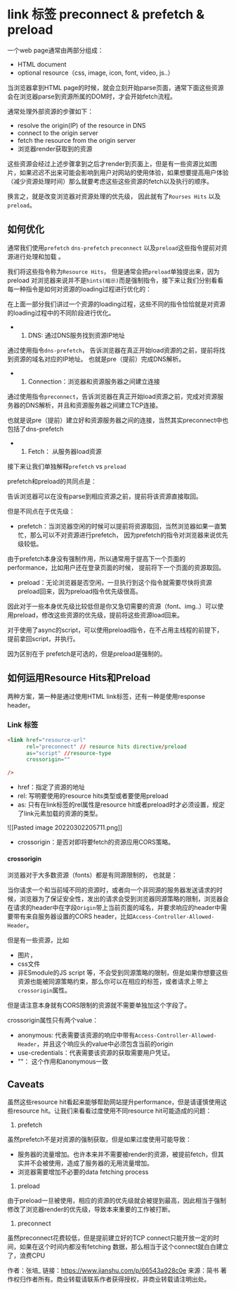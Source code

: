 # link 标签 preconnect & prefetch & preload



一个web page通常由两部分组成：

- HTML document
- optional resource（css, image, icon, font, video, js..）

当浏览器拿到HTML page的时候，就会立刻开始parse页面，通常下面这些资源会在浏览器parse到资源所属的DOM时，才会开始fetch流程。

通常处理外部资源的步骤如下：

- resolve the origin(IP) of the resource in DNS
- connect to the origin server
- fetch the resource from the origin server
- 浏览器render获取到的资源

这些资源会经过上述步骤拿到之后才render到页面上，但是有一些资源比如图片，如果迟迟不出来可能会影响到用户对网站的使用体验，如果想要提高用户体验（减少资源处理时间）那么就要考虑这些这些资源的fetch以及执行的顺序。

换言之，就是改变浏览器对资源处理的优先级，
 因此就有了`Rourses Hits` 以及 `preload`。

## 如何优化

通常我们使用`prefetch` `dns-prefetch` `preconnect`  以及`preload`这些指令提前对资源进行处理和加载 。

我们将这些指令称为`Resource Hits`， 但是通常会把`preload`单独提出来，因为preload 对浏览器来说并不是`hints(暗示)`而是强制指令，接下来让我们分别看看每一种指令是如何对资源的loading过程进行优化的：

在上面一部分我们讲过一个资源的loading过程，这些不同的指令恰恰就是对资源的loading过程中的不同阶段进行优化。

- 1. DNS: 通过DNS服务找到资源IP地址

通过使用指令`dns-prefetch`， 告诉浏览器在真正开始load资源的之前，提前将找到资源的域名对应的IP地址。
 也就是pre（提前）完成DNS解析。

- 1. Connection：浏览器和资源服务器之间建立连接

通过使用指令`preconnect`，告诉浏览器在真正开始load资源之前，完成对资源服务器的DNS解析，并且和资源服务器之间建立TCP连接。

也就是说pre（提前）建立好和资源服务器之间的连接，当然其实preconnect中也包括了dns-prefetch

- 1. Fetch： 从服务器load资源

接下来让我们单独解释`prefetch` vs `preload`

prefetch和preload的共同点是：

告诉浏览器可以在没有parse到相应资源之前，提前将该资源直接取回。

但是不同点在于优先级：

- prefetch：当浏览器空闲的时候可以提前将资源取回，当然浏览器如果一直繁忙，那么可以不对资源进行prefetch， 因为prefetch的指令对浏览器来说优先级较低。

由于prefetch本身没有强制作用，所以通常用于提高下一个页面的performance，比如用户还在登录页面的时候， 提前将下一个页面的资源取回。

- preload：无论浏览器是否空闲，一旦执行到这个指令就需要尽快将资源preload回来，因为preload指令优先级很高。

因此对于一些本身优先级比较低但是你又急切需要的资源（font、img..）可以使用preload，修改这些资源的优先级，提前将这些资源load回来。

对于使用了async的script，可以使用preload指令，在不占用主线程的前提下，提前拿回script，并执行。

因为区别在于 prefetch是可选的，但是preload是强制的。

## 如何运用Resource Hits和Preload

两种方案，第一种是通过使用HTML link标签，还有一种是使用response header。

### Link 标签



```html
<link href="resource-url" 
      rel="preconnect" // resource hits directive/preload
      as="script" //resource-type
      crossorigin=""
      
/>
```

- href：指定了资源的地址
- rel: 写明要使用的resource hits类型或者要使用preload
- as: 只有在link标签的rel属性是resource hit或者preload时才必须设置，规定了link元素加载的资源的类型。

![[Pasted image 20220302205711.png]]

- crossorigin：是否对即将要fetch的资源应用CORS策略。

#### crossorigin

浏览器对于大多数资源（fonts）都是有同源限制的， 也就是：

当你请求一个和当前域不同的资源时，或者向一个非同源的服务器发送请求的时候，浏览器为了保证安全性，发出的请求会受到浏览器同源策略的限制，浏览器会在请求的header中在字段`Origin`带上当前页面的域名，并要求响应的header中需要带有来自服务器设置的CORS header，比如`Access-Controller-Allowed-Header`。

但是有一些资源，比如

- 图片，
- css文件
- 非ESmodule的JS script
   等，不会受到同源策略的限制，但是如果你想要这些资源也能被同源策略约束，那么你可以在相应的标签，或者请求上带上`crossorigin`属性。

但是请注意本身就有CORS限制的资源就不需要单独加这个字段了。

crossorigin属性只有两个value：

- anonymous: 代表需要该资源的响应中带有`Access-Controller-Allowed-Header`，并且这个响应头的value中必须包含当前的origin
- use-credentials：代表需要该资源的获取需要用户凭证。
- ""： 这个作用和anonymous一致

## Caveats

虽然这些resource hit看起来能够帮助网站提升performance，但是请谨慎使用这些resource hit。让我们来看看过度使用不同resource hit可能造成的问题：

1. prefetch

虽然prefetch不是对资源的强制获取，但是如果过度使用可能导致：

- 服务器的流量增加。也许本来并不需要被render的资源，被提前fetch，但其实并不会被使用，造成了服务器的无用流量增加。
- 浏览器需要增加不必要的data fetching process

1. preload

由于preload一旦被使用，相应的资源的优先级就会被提到最高，因此相当于强制修改了浏览器render的优先级，导致本来重要的工作被打断。

1. preconnect

虽然preconnect花费较低，但是提前建立好的TCP connect只能开放一定的时间，如果在这个时间内都没有fetching 数据，那么相当于这个connect就白白建立了，浪费CPU



作者：张培_
链接：https://www.jianshu.com/p/66543a928c0e
来源：简书
著作权归作者所有。商业转载请联系作者获得授权，非商业转载请注明出处。
